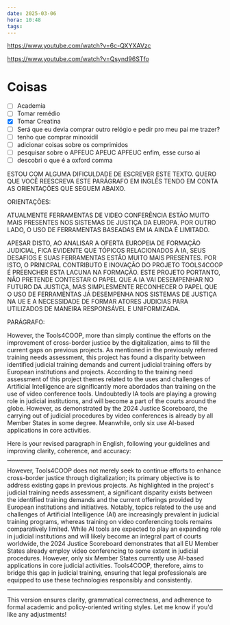 ```yaml
---
date: 2025-03-06
hora: 10:48
tags:
---
```

https://www.youtube.com/watch?v=6c-QXYXAVzc

https://www.youtube.com/watch?v=Qsynd96STfo



# Coisas
- [ ] Academia
- [ ] Tomar remédio
- [x] Tomar Creatina
- [ ] Será que eu devia comprar outro relógio e pedir pro meu pai me trazer?
- [ ] tenho que comprar minoxidil
- [ ] adicionar coisas sobre os comprimidos
- [ ] pesquisar sobre o APFEUC APEUC APFEUC enfim, esse curso ai
- [ ] descobri o que é a oxford comma

ESTOU COM ALGUMA DIFICULDADE DE ESCREVER ESTE TEXTO. QUERO QUE VOCÊ REESCREVA ESTE PARÁGRAFO EM INGLÊS TENDO EM CONTA AS ORIENTAÇÕES QUE SEGUEM ABAIXO.  
  
ORIENTAÇÕES:

ATUALMENTE FERRAMENTAS DE VIDEO CONFERÊNCIA ESTÃO MUITO MAIS PRESENTES NOS SISTEMAS DE JUSTIÇA DA EUROPA. POR OUTRO LADO, O USO DE FERRAMENTAS BASEADAS EM IA AINDA É LIMITADO.

APESAR DISTO, AO ANALISAR A OFERTA EUROPEIA DE FORMAÇÃO JUDICIAL, FICA EVIDENTE QUE TÓPICOS RELACIONADOS À IA, SEUS DESAFIOS E SUAS FERRAMENTAS ESTÃO MUITO MAIS PRESENTES. POR ISTO, O PRINICPAL CONTRIBUTO E INOVAÇÃO DO PROJETO TOOLS4COOP É PREENCHER ESTA LACUNA NA FORMAÇÃO. ESTE PROJETO PORTANTO, NÃO PRETENDE CONTESTAR O PAPEL QUE A IA VAI DESEMPENHAR NO FUTURO DA JUSTIÇA, MAS SIMPLESMENTE RECONHECER O PAPEL QUE O USO DE FERRAMENTAS JÁ DESEMPENHA NOS SISTEMAS DE JUSTIÇA NA UE E A NECESSIDADE DE FORMAR ATORES JUDICIAS PARA UTILIZADOS DE MANEIRA RESPONSÁVEL E UNIFORMIZADA.  
  

PARÁGRAFO:

However, the Tools4COOP, more than simply continue the efforts on the improvement of cross-border justice by the digitalization, aims to fill the current gaps on previous projects. As mentioned in the previously referred training needs assessment, this project has found a disparity between identified judicial training demands and current judicial training offers by European institutions and projects. According to the training need assessment of this project themes related to the uses and challenges of Artificial Intelligence are significantly more abordados than training on the use of video conference tools. Undoubtedly IA tools are playing a growing role in judicial institutions, and will become a part of the courts around the globe. However, as demonstrated by the 2024 Justice Scoreboard, the carrying out of judicial procedures by video conferences is already by all Member States in some degree. Meanwhile, only six use AI-based applications in core activities.



Here is your revised paragraph in English, following your guidelines and improving clarity, coherence, and accuracy:


---

However, Tools4COOP does not merely seek to continue efforts to enhance cross-border justice through digitalization; its primary objective is to address existing gaps in previous projects. As highlighted in the project's judicial training needs assessment, a significant disparity exists between the identified training demands and the current offerings provided by European institutions and initiatives. Notably, topics related to the use and challenges of Artificial Intelligence (AI) are increasingly prevalent in judicial training programs, whereas training on video conferencing tools remains comparatively limited. While AI tools are expected to play an expanding role in judicial institutions and will likely become an integral part of courts worldwide, the 2024 Justice Scoreboard demonstrates that all EU Member States already employ video conferencing to some extent in judicial procedures. However, only six Member States currently use AI-based applications in core judicial activities. Tools4COOP, therefore, aims to bridge this gap in judicial training, ensuring that legal professionals are equipped to use these technologies responsibly and consistently.


---

This version ensures clarity, grammatical correctness, and adherence to formal academic and policy-oriented writing styles. Let me know if you'd like any adjustments!

